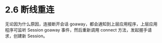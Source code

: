 # 2.6 断线重连

无论因为什么原因，连接断开会话 goaway，都会通知到上层应用程序，上层应用程序可监听 Session goaway 事件，然后重新调用 connect 方法，发起握手请求，创建新 Session。
